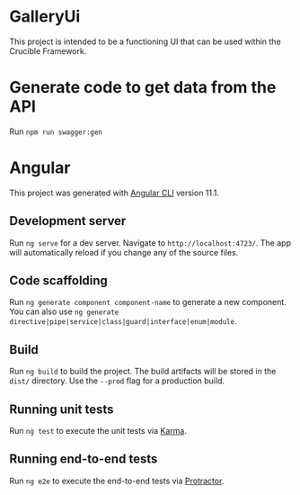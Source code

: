 # GalleryUi
This project is intended to be a functioning UI that can be used within the Crucible Framework.

# Generate code to get data from the API
Run `npm run swagger:gen`
# Angular
This project was generated with [Angular CLI](https://github.com/angular/angular-cli) version 11.1.

## Development server

Run `ng serve` for a dev server. Navigate to `http://localhost:4723/`. The app will automatically reload if you change any of the source files.

## Code scaffolding

Run `ng generate component component-name` to generate a new component. You can also use `ng generate directive|pipe|service|class|guard|interface|enum|module`.

## Build

Run `ng build` to build the project. The build artifacts will be stored in the `dist/` directory. Use the `--prod` flag for a production build.

## Running unit tests

Run `ng test` to execute the unit tests via [Karma](https://karma-runner.github.io).

## Running end-to-end tests

Run `ng e2e` to execute the end-to-end tests via [Protractor](http://www.protractortest.org/).



